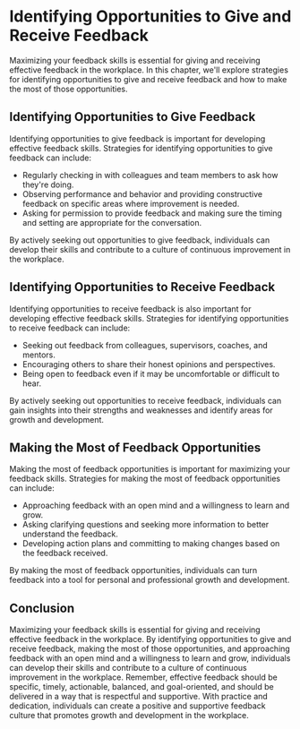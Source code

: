Identifying Opportunities to Give and Receive Feedback
==================================================================================================

Maximizing your feedback skills is essential for giving and receiving effective feedback in the workplace. In this chapter, we'll explore strategies for identifying opportunities to give and receive feedback and how to make the most of those opportunities.

Identifying Opportunities to Give Feedback
------------------------------------------

Identifying opportunities to give feedback is important for developing effective feedback skills. Strategies for identifying opportunities to give feedback can include:

* Regularly checking in with colleagues and team members to ask how they're doing.
* Observing performance and behavior and providing constructive feedback on specific areas where improvement is needed.
* Asking for permission to provide feedback and making sure the timing and setting are appropriate for the conversation.

By actively seeking out opportunities to give feedback, individuals can develop their skills and contribute to a culture of continuous improvement in the workplace.

Identifying Opportunities to Receive Feedback
---------------------------------------------

Identifying opportunities to receive feedback is also important for developing effective feedback skills. Strategies for identifying opportunities to receive feedback can include:

* Seeking out feedback from colleagues, supervisors, coaches, and mentors.
* Encouraging others to share their honest opinions and perspectives.
* Being open to feedback even if it may be uncomfortable or difficult to hear.

By actively seeking out opportunities to receive feedback, individuals can gain insights into their strengths and weaknesses and identify areas for growth and development.

Making the Most of Feedback Opportunities
-----------------------------------------

Making the most of feedback opportunities is important for maximizing your feedback skills. Strategies for making the most of feedback opportunities can include:

* Approaching feedback with an open mind and a willingness to learn and grow.
* Asking clarifying questions and seeking more information to better understand the feedback.
* Developing action plans and committing to making changes based on the feedback received.

By making the most of feedback opportunities, individuals can turn feedback into a tool for personal and professional growth and development.

Conclusion
----------

Maximizing your feedback skills is essential for giving and receiving effective feedback in the workplace. By identifying opportunities to give and receive feedback, making the most of those opportunities, and approaching feedback with an open mind and a willingness to learn and grow, individuals can develop their skills and contribute to a culture of continuous improvement in the workplace. Remember, effective feedback should be specific, timely, actionable, balanced, and goal-oriented, and should be delivered in a way that is respectful and supportive. With practice and dedication, individuals can create a positive and supportive feedback culture that promotes growth and development in the workplace.
